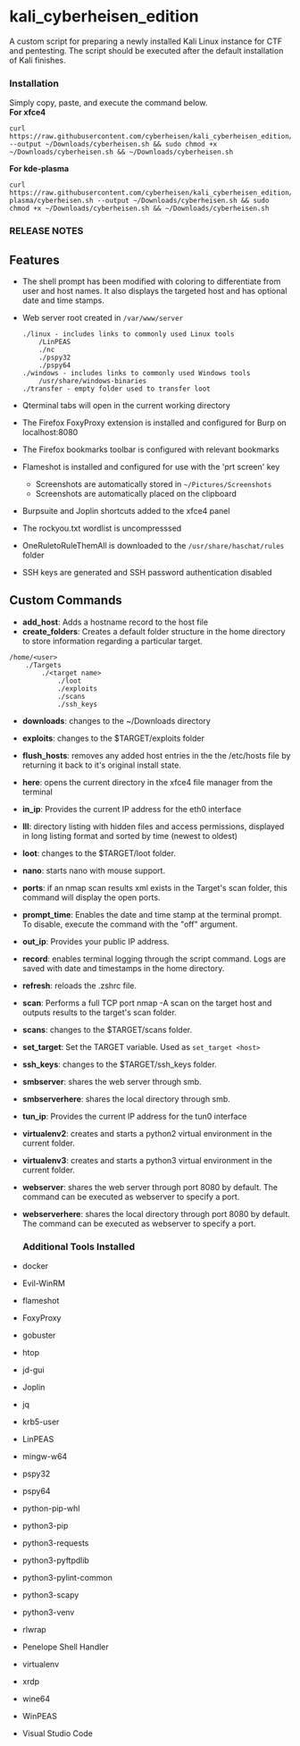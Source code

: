 # kali_cyberheisen_edition
A custom script for preparing a newly installed Kali Linux instance for CTF and pentesting.  The script should be executed after the default installation of Kali finishes.

### Installation ### 
Simply copy, paste, and execute the command below.  
**For xfce4**  
```
curl https://raw.githubusercontent.com/cyberheisen/kali_cyberheisen_edition/main/cyberheisen.sh --output ~/Downloads/cyberheisen.sh && sudo chmod +x ~/Downloads/cyberheisen.sh && ~/Downloads/cyberheisen.sh  
```
**For kde-plasma**  
```
curl https://raw.githubusercontent.com/cyberheisen/kali_cyberheisen_edition/kde-plasma/cyberheisen.sh --output ~/Downloads/cyberheisen.sh && sudo chmod +x ~/Downloads/cyberheisen.sh && ~/Downloads/cyberheisen.sh  
```

### RELEASE NOTES ###

## Features ## 
* The shell prompt has been modified with coloring to differentiate from user and host names.  It also displays the targeted host and has optional date and time stamps.  

* Web server root created in `/var/www/server`   
  ```
  ./linux - includes links to commonly used Linux tools  
      /LinPEAS  
      ./nc  
      ./pspy32
      ./pspy64
  ./windows - includes links to commonly used Windows tools  
      /usr/share/windows-binaries
  ./transfer - empty folder used to transfer loot
  ```
* Qterminal tabs will open in the current working directory
* The Firefox FoxyProxy extension is installed and configured for Burp on localhost:8080  
* The Firefox bookmarks toolbar is configured with relevant bookmarks  
* Flameshot is installed and configured for use with the 'prt screen' key  
    * Screenshots are automatically stored in `~/Pictures/Screenshots`  
    * Screenshots are automatically placed on the clipboard      
* Burpsuite and Joplin shortcuts added to the xfce4 panel    
* The rockyou.txt wordlist is uncompresssed  
* OneRuletoRuleThemAll is downloaded to the `/usr/share/haschat/rules` folder  
* SSH keys are generated and SSH password authentication disabled  

## Custom Commands  
* **add_host**: Adds a hostname record to the host file 
* **create_folders**: Creates a default folder structure in the home directory to store information regarding a particular target. 
```
/home/<user>  
    ./Targets  
        ./<target name>  
            ./loot  
            ./exploits  
            ./scans  
            ./ssh_keys   
```
* **downloads**: changes to the ~/Downloads directory  
* **exploits**: changes to the $TARGET/exploits folder
* **flush_hosts**: removes any added host entries in the the /etc/hosts file by returning it back to it's original install state.
* **here**: opens the current directory in the xfce4 file manager from the terminal     
* **in_ip**: Provides the current IP address for the eth0 interface  
* **lll**: directory listing with hidden files and access permissions, displayed in long listing format and sorted by time (newest to oldest)    
* **loot**: changes to the $TARGET/loot folder.
* **nano**: starts nano with mouse support.  
* **ports**: if an nmap scan results xml exists in the Target's scan folder, this command will display the open ports.
* **prompt_time**: Enables the date and time stamp at the terminal prompt.  To disable, execute the command with the "off" argument.
* **out_ip**: Provides your public IP address.  
* **record**: enables terminal logging through the script command.  Logs are saved with date and timestamps in the home directory.    
* **refresh**: reloads the .zshrc file.  
* **scan**: Performs a full TCP port nmap -A scan on the target host and outputs results to the target's scan folder.
* **scans**: changes to the $TARGET/scans folder.
* **set_target**: Set the TARGET variable.  Used as `set_target <host>`
* **ssh_keys**: changes to the $TARGET/ssh_keys folder.
* **smbserver**: shares the web server through smb.  
* **smbserverhere**: shares the local directory through smb.
* **tun_ip**: Provides the current IP address for the tun0 interface
* **virtualenv2**: creates and starts a python2 virtual environment in the current folder.
* **virtualenv3**: creates and starts a python3 virtual environment in the current folder.
* **webserver**: shares the web server through port 8080 by default.  The command can be executed as webserver <port> to specify a port.  
* **webserverhere**: shares the local directory through port 8080 by default.  The command can be executed as webserver <port> to specify a port.    
  
  ### Additional Tools Installed ###

* docker  
* Evil-WinRM  
* flameshot  
* FoxyProxy  
* gobuster  
* htop  
* jd-gui  
* Joplin   
* jq  
* krb5-user  
* LinPEAS  
* mingw-w64  
* pspy32
* pspy64
* python-pip-whl  
* python3-pip  
* python3-requests  
* python3-pyftpdlib  
* python3-pylint-common  
* python3-scapy  
* python3-venv  
* rlwrap  
* Penelope Shell Handler  
* virtualenv  
* xrdp  
* wine64  
* WinPEAS  
* Visual Studio Code


  
